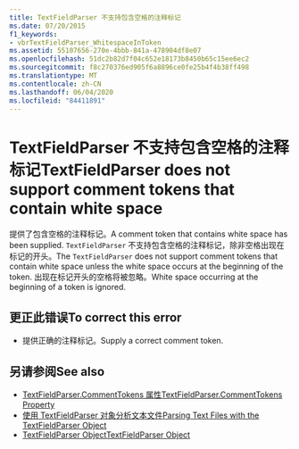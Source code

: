 ```yaml
---
title: TextFieldParser 不支持包含空格的注释标记
ms.date: 07/20/2015
f1_keywords:
- vbrTextFieldParser_WhitespaceInToken
ms.assetid: 55107656-270e-4bbb-841a-478904df8e07
ms.openlocfilehash: 51dc2b82d7f04c652e18173b8450b65c15ee6ec2
ms.sourcegitcommit: f8c270376ed905f6a8896ce0fe25b4f4b38ff498
ms.translationtype: MT
ms.contentlocale: zh-CN
ms.lasthandoff: 06/04/2020
ms.locfileid: "84411891"
---
```

# <a name="textfieldparser-does-not-support-comment-tokens-that-contain-white-space"></a><span data-ttu-id="549fc-102">TextFieldParser 不支持包含空格的注释标记</span><span class="sxs-lookup"><span data-stu-id="549fc-102">TextFieldParser does not support comment tokens that contain white space</span></span>
<span data-ttu-id="549fc-103">提供了包含空格的注释标记。</span><span class="sxs-lookup"><span data-stu-id="549fc-103">A comment token that contains white space has been supplied.</span></span> <span data-ttu-id="549fc-104">`TextFieldParser` 不支持包含空格的注释标记，除非空格出现在标记的开头。</span><span class="sxs-lookup"><span data-stu-id="549fc-104">The `TextFieldParser` does not support comment tokens that contain white space unless the white space occurs at the beginning of the token.</span></span> <span data-ttu-id="549fc-105">出现在标记开头的空格将被忽略。</span><span class="sxs-lookup"><span data-stu-id="549fc-105">White space occurring at the beginning of a token is ignored.</span></span>  
  
## <a name="to-correct-this-error"></a><span data-ttu-id="549fc-106">更正此错误</span><span class="sxs-lookup"><span data-stu-id="549fc-106">To correct this error</span></span>  
  
- <span data-ttu-id="549fc-107">提供正确的注释标记。</span><span class="sxs-lookup"><span data-stu-id="549fc-107">Supply a correct comment token.</span></span>  
  
## <a name="see-also"></a><span data-ttu-id="549fc-108">另请参阅</span><span class="sxs-lookup"><span data-stu-id="549fc-108">See also</span></span>

- [<span data-ttu-id="549fc-109">TextFieldParser.CommentTokens 属性</span><span class="sxs-lookup"><span data-stu-id="549fc-109">TextFieldParser.CommentTokens Property</span></span>](xref:Microsoft.VisualBasic.FileIO.TextFieldParser.CommentTokens%2A)
- [<span data-ttu-id="549fc-110">使用 TextFieldParser 对象分析文本文件</span><span class="sxs-lookup"><span data-stu-id="549fc-110">Parsing Text Files with the TextFieldParser Object</span></span>](../developing-apps/programming/drives-directories-files/parsing-text-files-with-the-textfieldparser-object.md)
- [<span data-ttu-id="549fc-111">TextFieldParser Object</span><span class="sxs-lookup"><span data-stu-id="549fc-111">TextFieldParser Object</span></span>](../language-reference/objects/textfieldparser-object.md)
